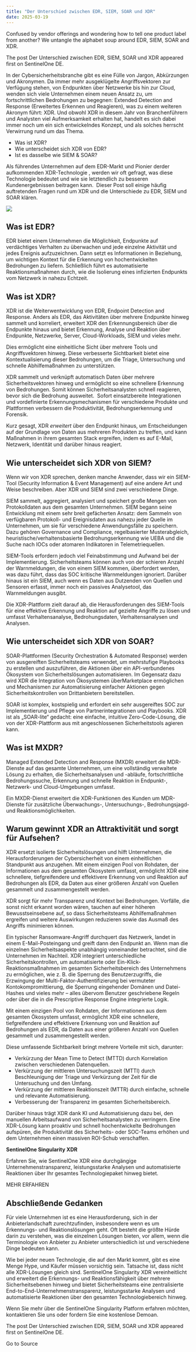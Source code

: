 ```yaml
---
title: "Der Unterschied zwischen EDR, SIEM, SOAR und XDR"
date: 2025-03-19
---
```


Confused by vendor offerings and wondering how to tell one product label from another? We untangle the alphabet soup around EDR, SIEM, SOAR and XDR.

The post Der Unterschied zwischen EDR, SIEM, SOAR und XDR appeared first on SentinelOne DE.

In der Cybersicherheitsbranche gibt es eine Fülle von Jargon, Abkürzungen und Akronymen. Da immer mehr ausgeklügelte Angriffsvektoren zur Verfügung stehen, von Endpunkten über Netzwerke bis hin zur Cloud, wenden sich viele Unternehmen einem neuen Ansatz zu, um fortschrittlichen Bedrohungen zu begegnen: Extended Detection and Response (Erweitertes Erkennen und Reagieren), was zu einem weiteren Akronym führt: XDR. Und obwohl XDR in diesem Jahr von Branchenführern und Analysten viel Aufmerksamkeit erhalten hat, handelt es sich dabei immer noch um ein sich entwickelndes Konzept, und als solches herrscht Verwirrung rund um das Thema.

- Was ist XDR?
- Wie unterscheidet sich XDR von EDR?
- Ist es dasselbe wie SIEM & SOAR?

Als führendes Unternehmen auf dem EDR-Markt und Pionier derder aufkommenden XDR-Technologie , werden wir oft gefragt, was diese Technologie bedeutet und wie sie letztendlich zu besseren Kundenergebnissen beitragen kann.  Dieser Post soll einige häufig auftretenden Fragen rund um XDR und die Unterschiede zu EDR, SIEM und SOAR klären.

![](https://de.sentinelone.com/wp-content/uploads/sites/3/2022/05/Understanding-the-Difference-Between-EDR-SIEM-SOAR-and-XDR_BLOG2.jpg)

## **Was ist EDR?**

EDR bietet einem Unternehmen die Möglichkeit, Endpunkte auf verdächtiges Verhalten zu überwachen und jede einzelne Aktivität und jedes Ereignis aufzuzeichnen. Dann setzt es Informationen in Beziehung, um wichtigen Kontext für die Erkennung von hochentwickelten Bedrohungen zu liefern. Schließlich führt es automatisierte Reaktionsmaßnahmen durch, wie die Isolierung eines infizierten Endpunkts vom Netzwerk in nahezu Echtzeit.

## **Was ist XDR?**

XDR ist die Weiterwentwicklung von EDR, Endpoint Detection and Response. Anders als EDR, das Aktivitäten über mehrere Endpunkte hinweg sammelt und korreliert, erweitert XDR den Erkennungsbereich über die Endpunkte hinaus und bietet Erkennung, Analyse und Reaktion über Endpunkte, Netzwerke, Server, Cloud-Workloads, SIEM und vieles mehr.

Dies ermöglicht eine einheitliche Sicht über mehrere Tools und Angriffsvektoren hinweg. Diese verbesserte Sichtbarkeit bietet eine Kontextualisierung dieser Bedrohungen, um die Triage, Untersuchung und schnelle Abhilfemaßnahmen zu unterstützen.

XDR sammelt und verknüpft automatisch Daten über mehrere Sicherheitsvektoren hinweg und ermöglicht so eine schnellere Erkennung von Bedrohungen. Somit können Sicherheitsanalysten schnell reagieren, bevor sich die Bedrohung ausweitet.  Sofort einsatzbereite Integrationen und vordefinierte Erkennungsmechanismen für verschiedene Produkte und Plattformen verbessern die Produktivität, Bedrohungserkennung und Forensik.

Kurz gesagt, XDR _erweitert_ über den Endpunkt hinaus, um Entscheidungen auf der Grundlage von Daten aus mehreren Produkten zu treffen, und kann Maßnahmen in ihrem gesamten Stack ergreifen, indem es auf E-Mail, Netzwerk, Identität und darüber hinaus reagiert.

## **Wie unterscheidet sich XDR von SIEM?**

Wenn wir von XDR sprechen, denken manche Anwender, dass wir ein SIEM-Tool (Security Information & Event Management) auf eine andere Art und Weise beschreiben. Aber XDR und SIEM sind zwei verschiedene Dinge.

SIEM sammelt, aggregiert, analysiert und speichert große Mengen von Protokolldaten aus dem gesamten Unternehmen. SIEM begann seine Entwicklung mit einem sehr breit gefächerten Ansatz: dem Sammeln von verfügbaren Protokoll- und Ereignisdaten aus nahezu jeder Quelle im Unternehmen, um sie für verschiedene Anwendungsfälle zu speichern. Dazu gehören Governance und Compliance, regelbasierter Musterabgleich, heuristische/verhaltensbasierte Bedrohungserkennung wie UEBA und die Suche nach IOCs oder atomaren Indikatoren in Telemetriequellen.

SIEM-Tools erfordern jedoch viel Feinabstimmung und Aufwand bei der Implementierung. Sicherheitsteams können auch von der schieren Anzahl der Warnmeldungen, die von einem SIEM kommen, überfordert werden, was dazu führt, dass das SOC kritische Warnmeldungen ignoriert. Darüber hinaus ist ein SIEM, auch wenn es Daten aus Dutzenden von Quellen und Sensoren erfasst, immer noch ein passives Analysetool, das Warnmeldungen ausgibt.

Die XDR-Plattform zielt darauf ab, die Herausforderungen des SIEM-Tools für eine effektive Erkennung und Reaktion auf gezielte Angriffe zu lösen und umfasst Verhaltensanalyse, Bedrohungsdaten, Verhaltensanalysen und Analysen.

## **Wie unterscheidet sich XDR von SOAR?**

SOAR-Plattformen (Security Orchestration & Automated Response) werden von ausgereiften Sicherheitsteams verwendet, um mehrstufige Playbooks zu erstellen und auszuführen, die Aktionen über ein API-verbundenes Ökosystem von Sicherheitslösungen automatisieren. Im Gegensatz dazu wird XDR die Integration von Ökosystemen überMarketplace ermöglichen und Mechanismen zur Automatisierung einfacher Aktionen gegen Sicherheitskontrollen von Drittanbietern bereitstellen.

SOAR ist komplex, kostspielig und erfordert ein sehr ausgereiftes SOC zur Implementierung und Pflege von Partnerintegrationen und Playbooks. XDR ist als „SOAR-lite“ gedacht: eine einfache, intuitive Zero-Code-Lösung, die von der XDR-Plattform aus mit angeschlossenen Sicherheitstools agieren kann.

## **Was ist MXDR?**

Managed Extended Detection and Response (MXDR) erweitert die MDR-Dienste auf das gesamte Unternehmen, um eine vollständig verwaltete Lösung zu erhalten, die Sicherheitsanalysen und -abläufe, fortschrittliche Bedrohungssuche, Erkennung und schnelle Reaktion in Endpunkt-, Netzwerk- und Cloud-Umgebungen umfasst.

Ein MXDR-Dienst erweitert die XDR-Funktionen des Kunden um MDR-Dienste für zusätzliche Überwachungs-, Untersuchungs-, Bedrohungsjagd- und Reaktionsmöglichkeiten.

## **Warum gewinnt XDR an Attraktivität und sorgt für Aufsehen?**

XDR ersetzt isolierte Sicherheitslösungen und hilft Unternehmen, die Herausforderungen der Cybersicherheit von einem einheitlichen Standpunkt aus anzugehen. Mit einem einzigen Pool von Rohdaten, der Informationen aus dem gesamten Ökosystem umfasst, ermöglicht XDR eine schnellere, tiefgreifendere und effektivere Erkennung von und Reaktion auf Bedrohungen als EDR, da Daten aus einer größeren Anzahl von Quellen gesammelt und zusammengestellt werden.

XDR sorgt für mehr Transparenz und Kontext bei Bedrohungen. Vorfälle, die sonst nicht erkannt worden wären, tauchen auf einer höheren Bewusstseinsebene auf, so dass Sicherheitsteams Abhilfemaßnahmen ergreifen und weitere Auswirkungen reduzieren sowie das Ausmaß des Angriffs minimieren können.

Ein typischer Ransomware-Angriff durchquert das Netzwerk, landet in einem E-Mail-Posteingang und greift dann den Endpunkt an. Wenn man die einzelnen Sicherheitsaspekte unabhängig voneinander betrachtet, sind die Unternehmen im Nachteil. XDR integriert unterschiedliche Sicherheitskontrollen, um automatisierte oder Ein-Klick-Reaktionsmaßnahmen im gesamten Sicherheitsbereich des Unternehmens zu ermöglichen, wie z. B. die Sperrung des Benutzerzugriffs, die Erzwingung der Multi-Faktor-Authentifizierung bei vermuteter Kontokompromittierung, die Sperrung eingehender Domänen und Datei-Hashes und vieles mehr – alles übervom Benutzer geschriebene Regeln oder über die in die Prescriptive Response Engine integrierte Logik.

Mit einem einzigen Pool von Rohdaten, der Informationen aus dem gesamten Ökosystem umfasst, ermöglicht XDR eine schnellere, tiefgreifendere und effektivere Erkennung von und Reaktion auf Bedrohungen als EDR, da Daten aus einer größeren Anzahl von Quellen gesammelt und zusammengestellt werden.

Diese umfassende Sichtbarkeit bringt mehrere Vorteile mit sich, darunter:

- Verkürzung der Mean Time to Detect (MTTD) durch Korrelation zwischen verschiedenen Datenquellen.
- Verkürzung der mittleren Untersuchungszeit (MTTI) durch Beschleunigung der Triage und Verkürzung der Zeit für die Untersuchung und den Umfang.
- Verkürzung der mittleren Reaktionszeit (MTTR) durch einfache, schnelle und relevante Automatisierung.
- Verbesserung der Transparenz im gesamten Sicherheitsbereich.

Darüber hinaus trägt XDR dank KI und Automatisierung dazu bei, den manuellen Arbeitsaufwand von Sicherheitsanalysten zu verringern. Eine XDR-Lösung kann proaktiv und schnell hochentwickelte Bedrohungen aufspüren, die Produktivität des Sicherheits- oder SOC-Teams erhöhen und dem Unternehmen einen massiven ROI-Schub verschaffen.

**SentinelOne Singularity XDR**

Erfahren Sie, wie SentinelOne XDR eine durchgängige Unternehmenstransparenz, leistungsstarke Analysen und automatisierte Reaktionen über Ihr gesamtes Technologiepaket hinweg bietet.

MEHR ERFAHREN

## **Abschließende Gedanken**

Für viele Unternehmen ist es eine Herausforderung, sich in der Anbieterlandschaft zurechtzufinden, insbesondere wenn es um Erkennungs- und Reaktionslösungen geht. Oft besteht die größte Hürde darin zu verstehen, was die einzelnen Lösungen bieten, vor allem, wenn die Terminologie von Anbieter zu Anbieter unterschiedlich ist und verschiedene Dinge bedeuten kann.

Wie bei jeder neuen Technologie, die auf den Markt kommt, gibt es eine Menge Hype, und Käufer müssen vorsichtig sein. Tatsache ist, dass nicht alle XDR-Lösungen gleich sind. SentinelOne Singularity XDR vereinheitlicht und erweitert die Erkennungs- und Reaktionsfähigkeit über mehrere Sicherheitsebenen hinweg und bietet Sicherheitsteams eine zentralisierte End-to-End-Unternehmenstransparenz, leistungsstarke Analysen und automatisierte Reaktionen über den gesamten Technologiebereich hinweg.

Wenn Sie mehr über die SentinelOne Singularity Platform erfahren möchten, kontaktieren Sie uns oder fordern Sie eine kostenlose Demoan.

The post Der Unterschied zwischen EDR, SIEM, SOAR und XDR appeared first on SentinelOne DE.

Go to Source

